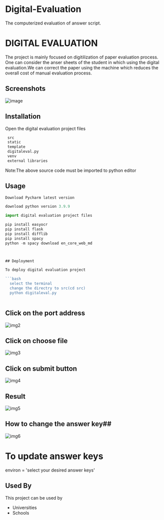 # Digital-Evaluation
The computerized evaluation of answer script.
# DIGITAL EVALUATION

The project is mainly focused on digitilization of  paper evaluation process.
One can consider the anser sheets of the student in which using the digital evaluation.We can correct the paper using the machine which reduces the  overall cost of manual evaluation process.
## Screenshots

![image](https://user-images.githubusercontent.com/95340723/144211492-20a22539-2746-48e7-a9e4-26cac0d0673a.png)


## Installation

Open the digital evaluation project files 

```bash
 src
 static
 template
 digitaleval.py
 venv
 external libraries

```
 Note:The above source code must be imported to python editor   
## Usage

```javascript
Download Pycharm latest version

download python version 3.9.9

import digital evaluation project files

pip install easyocr
pip install flask
pip install difflib
pip install spacy
python -m spacy download en_core_web_md



## Deployment

To deploy digital evaluation project

```bash
  select the terminal
  change the directry to src(cd src)
  python digitaleval.py
  
```


## Click on the port address
![img2](https://user-images.githubusercontent.com/95340723/144213081-15fb4789-828d-4866-9577-51894088e9c4.jpeg)
## Click on choose file
![img3](https://user-images.githubusercontent.com/95340723/144212864-7db4cc1d-8f3f-495a-b3cb-792648792cd8.jpeg)
## Click on submit button

![img4](https://user-images.githubusercontent.com/95340723/144212651-0a46bb89-f092-49e4-9deb-54d44ab72a86.jpeg)

## Result 

![img5](https://user-images.githubusercontent.com/95340723/144212602-f21dc3c9-370d-4376-a0a7-bd7c97300e4d.jpeg)

## How to change the answer key## 

![img6](https://user-images.githubusercontent.com/95340723/144212564-5b86e5c7-e326-41a6-b8ac-10c6529f105f.jpeg)

# To update answer keys

 environ = 'select your desired answer keys'
## Used By

This project can be used by

- Universities
- Schools
